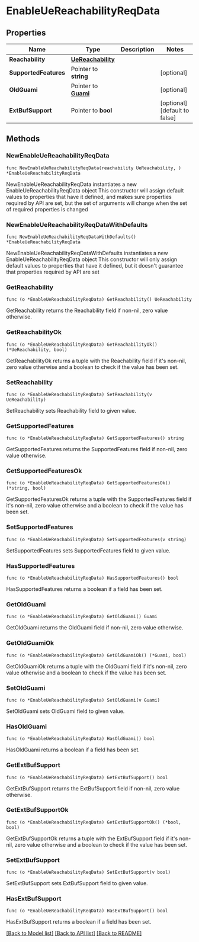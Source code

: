 # EnableUeReachabilityReqData

## Properties

Name | Type | Description | Notes
------------ | ------------- | ------------- | -------------
**Reachability** | [**UeReachability**](UeReachability.md) |  | 
**SupportedFeatures** | Pointer to **string** |  | [optional] 
**OldGuami** | Pointer to [**Guami**](Guami.md) |  | [optional] 
**ExtBufSupport** | Pointer to **bool** |  | [optional] [default to false]

## Methods

### NewEnableUeReachabilityReqData

`func NewEnableUeReachabilityReqData(reachability UeReachability, ) *EnableUeReachabilityReqData`

NewEnableUeReachabilityReqData instantiates a new EnableUeReachabilityReqData object
This constructor will assign default values to properties that have it defined,
and makes sure properties required by API are set, but the set of arguments
will change when the set of required properties is changed

### NewEnableUeReachabilityReqDataWithDefaults

`func NewEnableUeReachabilityReqDataWithDefaults() *EnableUeReachabilityReqData`

NewEnableUeReachabilityReqDataWithDefaults instantiates a new EnableUeReachabilityReqData object
This constructor will only assign default values to properties that have it defined,
but it doesn't guarantee that properties required by API are set

### GetReachability

`func (o *EnableUeReachabilityReqData) GetReachability() UeReachability`

GetReachability returns the Reachability field if non-nil, zero value otherwise.

### GetReachabilityOk

`func (o *EnableUeReachabilityReqData) GetReachabilityOk() (*UeReachability, bool)`

GetReachabilityOk returns a tuple with the Reachability field if it's non-nil, zero value otherwise
and a boolean to check if the value has been set.

### SetReachability

`func (o *EnableUeReachabilityReqData) SetReachability(v UeReachability)`

SetReachability sets Reachability field to given value.


### GetSupportedFeatures

`func (o *EnableUeReachabilityReqData) GetSupportedFeatures() string`

GetSupportedFeatures returns the SupportedFeatures field if non-nil, zero value otherwise.

### GetSupportedFeaturesOk

`func (o *EnableUeReachabilityReqData) GetSupportedFeaturesOk() (*string, bool)`

GetSupportedFeaturesOk returns a tuple with the SupportedFeatures field if it's non-nil, zero value otherwise
and a boolean to check if the value has been set.

### SetSupportedFeatures

`func (o *EnableUeReachabilityReqData) SetSupportedFeatures(v string)`

SetSupportedFeatures sets SupportedFeatures field to given value.

### HasSupportedFeatures

`func (o *EnableUeReachabilityReqData) HasSupportedFeatures() bool`

HasSupportedFeatures returns a boolean if a field has been set.

### GetOldGuami

`func (o *EnableUeReachabilityReqData) GetOldGuami() Guami`

GetOldGuami returns the OldGuami field if non-nil, zero value otherwise.

### GetOldGuamiOk

`func (o *EnableUeReachabilityReqData) GetOldGuamiOk() (*Guami, bool)`

GetOldGuamiOk returns a tuple with the OldGuami field if it's non-nil, zero value otherwise
and a boolean to check if the value has been set.

### SetOldGuami

`func (o *EnableUeReachabilityReqData) SetOldGuami(v Guami)`

SetOldGuami sets OldGuami field to given value.

### HasOldGuami

`func (o *EnableUeReachabilityReqData) HasOldGuami() bool`

HasOldGuami returns a boolean if a field has been set.

### GetExtBufSupport

`func (o *EnableUeReachabilityReqData) GetExtBufSupport() bool`

GetExtBufSupport returns the ExtBufSupport field if non-nil, zero value otherwise.

### GetExtBufSupportOk

`func (o *EnableUeReachabilityReqData) GetExtBufSupportOk() (*bool, bool)`

GetExtBufSupportOk returns a tuple with the ExtBufSupport field if it's non-nil, zero value otherwise
and a boolean to check if the value has been set.

### SetExtBufSupport

`func (o *EnableUeReachabilityReqData) SetExtBufSupport(v bool)`

SetExtBufSupport sets ExtBufSupport field to given value.

### HasExtBufSupport

`func (o *EnableUeReachabilityReqData) HasExtBufSupport() bool`

HasExtBufSupport returns a boolean if a field has been set.


[[Back to Model list]](../README.md#documentation-for-models) [[Back to API list]](../README.md#documentation-for-api-endpoints) [[Back to README]](../README.md)


